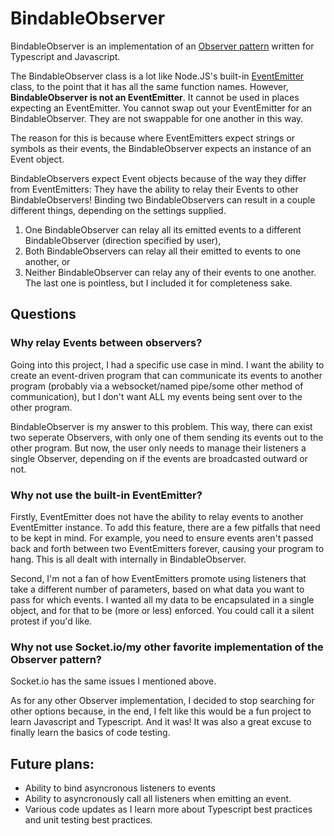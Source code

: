 # BindableObserver

BindableObserver is an implementation of an [Observer pattern](https://en.wikipedia.org/wiki/Observer_pattern) written for Typescript and Javascript.

The BindableObserver class is a lot like Node.JS's built-in [EventEmitter](https://nodejs.org/api/events.html) class, to the point that it has all the same function names. However, **BindableObserver is not an EventEmitter**. It cannot be used in places expecting an EventEmitter. You cannot swap out your EventEmitter for an BindableObserver. They are not swappable for one another in this way.

The reason for this is because where EventEmitters expect strings or symbols as their events, the BindableObserver expects an instance of an Event object.

BindableObservers expect Event objects because of the way they differ from EventEmitters: They have the ability to relay their Events to other BindableObservers! Binding two BindableObservers can result in a couple different things, depending on the settings supplied. 
1. One BindableObserver can relay all its emitted events to a different BindableObserver (direction specified by user),
2. Both BindableObservers can relay all their emitted to events to one another, or
3. Neither BindableObserver can relay any of their events to one another.
The last one is pointless, but I included it for completeness sake.

## Questions

### Why relay Events between observers?
Going into this project, I had a specific use case in mind. I want the ability to create an event-driven program that can communicate its events to another program (probably via a websocket/named pipe/some other method of communication), but I don't want ALL my events being sent over to the other program.

BindableObserver is my answer to this problem. This way, there can exist two seperate Observers, with only one of them sending its events out to the other program. But now, the user only needs to manage their listeners a single Observer, depending on if the events are broadcasted outward or not.

### Why not use the built-in EventEmitter?

Firstly, EventEmitter does not have the ability to relay events to another EventEmitter instance. To add this feature, there are a few pitfalls that need to be kept in mind. For example, you need to ensure events aren't passed back and forth between two EventEmitters forever, causing your program to hang. This is all dealt with internally in BindableObserver.

Second, I'm not a fan of how EventEmitters promote using listeners that take a different number of parameters, based on what data you want to pass for which events. I wanted all my data to be encapsulated in a single object, and for that to be (more or less) enforced. You could call it a silent protest if you'd like.

### Why not use Socket.io/my other favorite implementation of the Observer pattern?

Socket.io has the same issues I mentioned above.

As for any other Observer implementation, I decided to stop searching for other options because, in the end, I felt like this would be a fun project to learn Javascript and Typescript. And it was! It was also a great excuse to finally learn the basics of code testing.


## Future plans:
* Ability to bind asyncronous listeners to events
* Ability to asyncronously call all listeners when emitting an event.
* Various code updates as I learn more about Typescript best practices and unit testing best practices.
